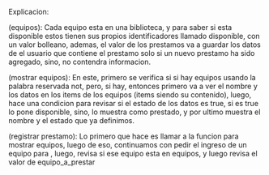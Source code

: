 Explicacion: 

(equipos): Cada equipo esta en una biblioteca, y para saber si esta disponible estos tienen sus propios identificadores llamado disponible, con un valor bolleano, ademas, el valor de los prestamos va a guardar los datos de el usuario que contiene el prestamo solo si un nuevo prestamo ha sido agregado, sino, no contendra informacion.

(mostrar equipos): En este, primero se verifica si si hay equipos usando la palabra reservada not, pero, si hay, entonces primero va a ver el nombre y los datos en los items de los equipos (items siendo su contenido), luego, hace una condicion para revisar si el estado de los datos es true, si es true lo pone disponible, sino, lo muestra como prestado, y por ultimo muestra el nombre y el estado que ya definimos.

(registrar prestamo): Lo primero que hace es llamar a la funcion para mostrar equipos, luego de eso, continuamos con pedir el ingreso de un equipo para , luego, revisa si ese equipo esta en equipos, y luego revisa el valor de equipo_a_prestar